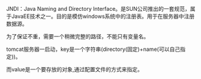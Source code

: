 JNDI：Java Naming and Directory Interface。是SUN公司推出的一套规范，属于JavaEE技术之一。目的是模仿windows系统中的注册表。用于在服务器中注册数据源。

为了保证不重，需要一个稍微完整的路径，不能只有变量名。



tomcat服务器一启动，key是一个字符串(directory(固定)+name(可以自己指定))。

而value是一个要存放的对象,通过配置文件的方式来指定。

